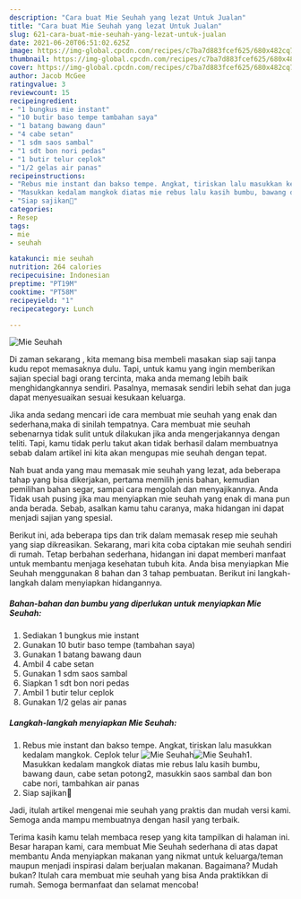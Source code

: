 ```yaml
---
description: "Cara buat Mie Seuhah yang lezat Untuk Jualan"
title: "Cara buat Mie Seuhah yang lezat Untuk Jualan"
slug: 621-cara-buat-mie-seuhah-yang-lezat-untuk-jualan
date: 2021-06-20T06:51:02.625Z
image: https://img-global.cpcdn.com/recipes/c7ba7d883fcef625/680x482cq70/mie-seuhah-foto-resep-utama.jpg
thumbnail: https://img-global.cpcdn.com/recipes/c7ba7d883fcef625/680x482cq70/mie-seuhah-foto-resep-utama.jpg
cover: https://img-global.cpcdn.com/recipes/c7ba7d883fcef625/680x482cq70/mie-seuhah-foto-resep-utama.jpg
author: Jacob McGee
ratingvalue: 3
reviewcount: 15
recipeingredient:
- "1 bungkus mie instant"
- "10 butir baso tempe tambahan saya"
- "1 batang bawang daun"
- "4 cabe setan"
- "1 sdm saos sambal"
- "1 sdt bon nori pedas"
- "1 butir telur ceplok"
- "1/2 gelas air panas"
recipeinstructions:
- "Rebus mie instant dan bakso tempe. Angkat, tiriskan lalu masukkan kedalam mangkok. Ceplok telur"
- "Masukkan kedalam mangkok diatas mie rebus lalu kasih bumbu, bawang daun, cabe setan potong2, masukkin saos sambal dan bon cabe nori, tambahkan air panas"
- "Siap sajikan🙏"
categories:
- Resep
tags:
- mie
- seuhah

katakunci: mie seuhah 
nutrition: 264 calories
recipecuisine: Indonesian
preptime: "PT19M"
cooktime: "PT58M"
recipeyield: "1"
recipecategory: Lunch

---
```



![Mie Seuhah](https://img-global.cpcdn.com/recipes/c7ba7d883fcef625/680x482cq70/mie-seuhah-foto-resep-utama.jpg)

Di zaman  sekarang , kita memang bisa membeli masakan siap saji tanpa kudu repot memasaknya dulu. Tapi, untuk kamu yang ingin memberikan sajian special bagi orang tercinta, maka anda memang lebih baik menghidangkannya sendiri. Pasalnya, memasak sendiri lebih sehat dan juga dapat menyesuaikan sesuai kesukaan keluarga.

Jika anda sedang mencari ide cara membuat mie seuhah yang enak dan sederhana,maka di sinilah tempatnya. Cara membuat mie seuhah  sebenarnya tidak sulit untuk dilakukan jika anda mengerjakannya dengan teliti. Tapi, kamu tidak perlu takut akan tidak berhasil dalam membuatnya 
sebab dalam artikel ini kita akan mengupas mie seuhah dengan tepat.  



Nah buat anda yang mau memasak mie seuhah yang lezat, ada beberapa tahap yang bisa dikerjakan, pertama memilih jenis bahan, kemudian pemilihan bahan segar, sampai cara mengolah dan menyajikannya. Anda Tidak usah pusing jika mau menyiapkan mie seuhah yang enak di mana pun anda berada. Sebab, asalkan kamu  tahu caranya, maka hidangan ini dapat menjadi sajian yang spesial.

Berikut ini, ada beberapa tips dan trik dalam memasak resep mie seuhah yang siap dikreasikan. Sekarang, mari kita coba ciptakan mie seuhah sendiri di rumah. Tetap berbahan sederhana, hidangan ini dapat memberi manfaat untuk membantu menjaga kesehatan tubuh kita. Anda bisa menyiapkan Mie Seuhah menggunakan 8 bahan dan 3 tahap pembuatan. Berikut ini langkah-langkah dalam menyiapkan hidangannya.

<!--inarticleads1-->

##### Bahan-bahan dan bumbu yang diperlukan untuk menyiapkan Mie Seuhah:

1. Sediakan 1 bungkus mie instant
1. Gunakan 10 butir baso tempe (tambahan saya)
1. Gunakan 1 batang bawang daun
1. Ambil 4 cabe setan
1. Gunakan 1 sdm saos sambal
1. Siapkan 1 sdt bon nori pedas
1. Ambil 1 butir telur ceplok
1. Gunakan 1/2 gelas air panas




<!--inarticleads2-->

##### Langkah-langkah menyiapkan Mie Seuhah:

1. Rebus mie instant dan bakso tempe. Angkat, tiriskan lalu masukkan kedalam mangkok. Ceplok telur
<img src="https://img-global.cpcdn.com/steps/ff84f2cc2b795e65/160x128cq70/mie-seuhah-langkah-memasak-1-foto.jpg" alt="Mie Seuhah"><img src="https://img-global.cpcdn.com/steps/d7402a0f15b51ca3/160x128cq70/mie-seuhah-langkah-memasak-1-foto.jpg" alt="Mie Seuhah">1. Masukkan kedalam mangkok diatas mie rebus lalu kasih bumbu, bawang daun, cabe setan potong2, masukkin saos sambal dan bon cabe nori, tambahkan air panas
1. Siap sajikan🙏




Jadi, itulah artikel mengenai  mie seuhah  yang praktis dan mudah versi kami. Semoga anda mampu membuatnya dengan hasil yang terbaik. 

Terima kasih kamu telah membaca resep yang kita tampilkan di halaman ini. Besar harapan kami, cara membuat  Mie Seuhah sederhana di atas dapat membantu Anda menyiapkan makanan yang nikmat untuk keluarga/teman maupun menjadi inspirasi dalam berjualan makanan. Bagaimana? Mudah bukan? Itulah cara membuat mie seuhah yang bisa Anda praktikkan di rumah. Semoga bermanfaat dan selamat mencoba!

